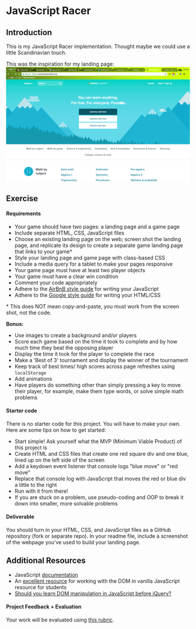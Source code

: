 <!---
title: JavaScript Racer
type: lab
duration: Weekend
creator:
    name: Alex White
    city: SF
--->

# JavaScript Racer

## Introduction

This is my JavaScript Racer implementation. Thought maybe we could use a little Scandinavian touch.

This was the inspiration for my landing page:
![](assets/ScreenShot.png)

## Exercise

#### Requirements

- Your game should have two pages: a landing page and a game page
- Include separate HTML, CSS, JavaScript files
- Choose an existing landing page on the web; screen shot the landing page, and replicate its design to create a separate game landing page that links to your game\*
- Style your landing page and game page with class-based CSS
- Include a media query for a tablet to make your pages responsive
- Your game page must have at least two player objects
- Your game must have a clear win condition
- Comment your code appropriately
- Adhere to the [AirBnB style guide](https://github.com/airbnb/javascript) for writing your JavaScript
- Adhere to the [Google style guide](https://google.github.io/styleguide/htmlcssguide.xml) for writing your HTML/CSS

\* This does NOT mean copy-and-paste, you must work from the screen shot, not the code.

**Bonus:**

- Use images to create a background and/or players
- Score each game based on the time it took to complete and by how much time they beat the opposing player
- Display the time it took for the player to complete the race
- Make a 'Best of 3' tournament and display the winner of the tournament
- Keep track of best times/ high scores across page refreshes using `localStorage`
- Add animations
- Have players do something other than simply pressing a key to move their player, for example, make them type words, or solve simple math problems

#### Starter code

There is no starter code for this project. You will have to make your own. Here are some tips on how to get started:

- Start simple! Ask yourself what the MVP (Minimum Viable Product) of this project is
- Create HTML and CSS files that create one red square div and one blue, lined up on the left side of the screen
- Add a keydown event listener that console logs "blue move" or "red move"
- Replace that console log with JavaScript that moves the red or blue div a little to the right
- Run with it from there!
- If you are stuck on a problem, use pseudo-coding and OOP to break it down into smaller, more solvable problems

#### Deliverable

You should turn in your HTML, CSS, and JavaScript files as a GitHub repository (fork or separate repo).  In your readme file, include a screenshot of the webpage you've used to build your landing page.

## Additional Resources
- JavaScript [documentation](https://developer.mozilla.org/en-US/docs/Web/JavaScript)
- An [excellent resource](https://developer.mozilla.org/en-US/docs/Web/Events) for working with the DOM in vanilla JavaScript resource for students
- [Should you learn DOM manipulation in JavaScript before jQuery?](https://www.reddit.com/r/javascript/comments/3hpm1v/should_i_learn_dom_manipulation_with_raw/)

#### Project Feedback + Evaluation

Your work will be evaluated using [this rubric](rubric.md).
